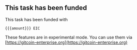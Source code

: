 ## This task has been funded

This task has been funded with  
```
{{{amount}}} EIC
```

These features are in experimental mode. You can use them via [https://gitcoin-enterprise.org](https://gitcoin-enterprise.org)